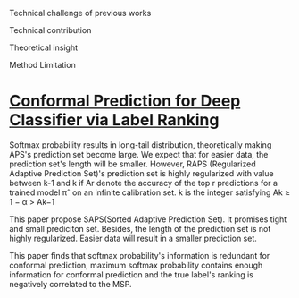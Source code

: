 Technical challenge of previous works

Technical contribution 

Theoretical insight

Method Limitation

# [Conformal Prediction for Deep Classifier via Label Ranking](https://arxiv.org/pdf/2310.06430)

Softmax probability results in long-tail distribution, theoretically making APS's prediction set become large.
We expect that for easier data, the prediction set's length will be smaller.
However, RAPS (Regularized Adaptive Prediction Set)'s prediction set is highly regularized with value between k-1 and k if Ar denote the accuracy of the top r
predictions for a trained model πˆ on an infinite calibration set.
k is the integer satisfying Ak ≥ 1 − α > Ak−1 

This paper propose SAPS(Sorted Adaptive Prediction Set).
It promises tight and small prediciton set.
Besides, the length of the prediction set is not highly regularized.
Easier data will result in a smaller prediction set.

This paper finds that softmax probability's information is redundant for conformal prediction, maximum softmax probability contains enough information for conformal prediction and the true label's ranking is negatively correlated to the MSP.


